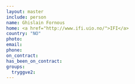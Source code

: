 ```yaml
---
layout: master
include: person
name: Ghislain Fornous
home: <a href="http://www.ifi.uio.no/">IFI</a>
country: "NO"
photo:
email: 
phone:
on_contract:
has_been_on_contract:
groups:
  tryggve2:
---
```

